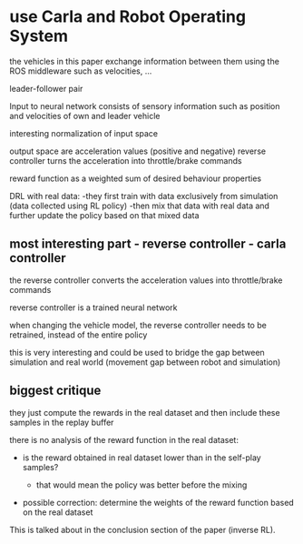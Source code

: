 

# use Carla and Robot Operating System

the vehicles in this paper exchange information between them using the ROS middleware
such as velocities, ...

leader-follower pair

Input to neural network consists of sensory information such as position and velocities of own and leader vehicle

interesting normalization of input space

output space are acceleration values (positive and negative)
reverse controller turns the acceleration into throttle/brake commands

reward function as a weighted sum of desired behaviour properties


DRL with real data:
-they first train with data exclusively from simulation (data collected using RL policy)
-then mix that data with real data and further update the policy based on that mixed data


## most interesting part - reverse controller - carla controller

the reverse controller converts the acceleration values into throttle/brake commands

reverse controller is a trained neural network

when changing the vehicle model, the reverse controller needs to be retrained, instead of the entire policy

this is very interesting and could be used to bridge the gap between simulation and real world 
(movement gap between robot and simulation)

## biggest critique

they just compute the rewards in the real dataset and then include these samples in the replay buffer

there is no analysis of the reward function in the real dataset:
- is the reward obtained in real dataset lower than in the self-play samples? 
    - that would mean the policy was better before the mixing

- possible correction: determine the weights of the reward function based on the real dataset

This is talked about in the conclusion section of the paper (inverse RL).